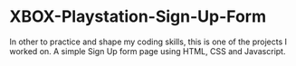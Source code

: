 # XBOX-Playstation-Sign-Up-Form
In other to practice and shape my coding skills, this is one of the projects I worked on. 
A simple Sign Up form page using HTML, CSS and Javascript.

